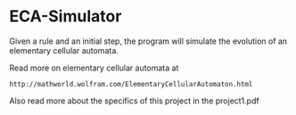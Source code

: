 # ECA-Simulator
Given a rule and an initial step, the program will simulate the evolution of an elementary cellular automata.

Read more on elementary cellular automata at
```
http://mathworld.wolfram.com/ElementaryCellularAutomaton.html 
```
Also read more about the specifics of this project in the project1.pdf
